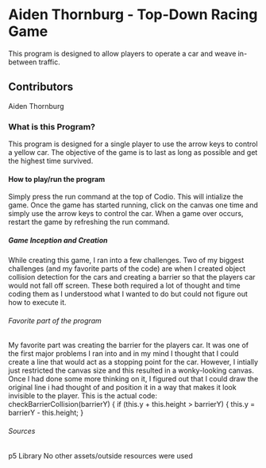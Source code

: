 # Aiden Thornburg - Top-Down Racing Game
This program is designed to allow players to operate a car and weave in-between traffic. 

## Contributors
Aiden Thornburg

### What is this Program? 
This program is designed for a single player to use the arrow keys to control a yellow car. The objective of the game is to last as long as possible and get the highest time survived.

#### How to play/run the program
Simply press the run command at the top of Codio. This will intialize the game. Once the game has started running, click on the canvas one time and simply use the arrow keys to control the car. When a game over occurs, restart the game by refreshing the run command.

##### Game Inception and Creation
While creating this game, I ran into a few challenges. Two of my biggest challenges (and my favorite parts of the code) are when I created object collision detection for the cars and creating a barrier so that the players car would not fall off screen. These both required a lot of thought and time coding them as I understood what I wanted to do but could not figure out how to execute it.

###### Favorite part of the program
My favorite part was creating the barrier for the players car. It was one of the first major problems I ran into and in my mind I thought that I could create a line that would act as a stopping point for the car. However, I intially just restricted the canvas size and this resulted in a wonky-looking canvas. Once I had done some more thinking on it, I figured out that I could draw the original line i had thought of and position it in a way that makes it look invisible to the player. This is the actual code: checkBarrierCollision(barrierY) {
    if (this.y + this.height > barrierY) {
      this.y = barrierY - this.height;
    }

###### Sources
p5 Library
No other assets/outside resources were used